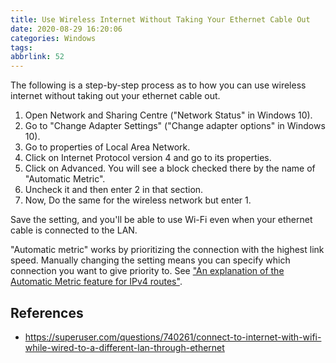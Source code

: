```yaml
---
title: Use Wireless Internet Without Taking Your Ethernet Cable Out
date: 2020-08-29 16:20:06
categories: Windows
tags:
abbrlink: 52
---
```

The following is a step-by-step process as to how you can use wireless internet without taking out your ethernet cable out.

1. Open Network and Sharing Centre ("Network Status" in Windows 10).
2. Go to "Change Adapter Settings" ("Change adapter options" in Windows 10).
3. Go to properties of Local Area Network.
4. Click on Internet Protocol version 4 and go to its properties.
5. Click on Advanced. You will see a block checked there by the name of "Automatic Metric".
6. Uncheck it and then enter 2 in that section.
7. Now, Do the same for the wireless network but enter 1.

Save the setting, and you'll be able to use Wi-Fi even when your ethernet cable is connected to the LAN.

"Automatic metric" works by prioritizing the connection with the highest link speed. Manually changing the setting means you can specify which connection you want to give priority to. See ["An explanation of the Automatic Metric feature for IPv4 routes"](https://support.microsoft.com/en-us/help/299540/an-explanation-of-the-automatic-metric-feature-for-ipv4-routes).

## References

- https://superuser.com/questions/740261/connect-to-internet-with-wifi-while-wired-to-a-different-lan-through-ethernet
